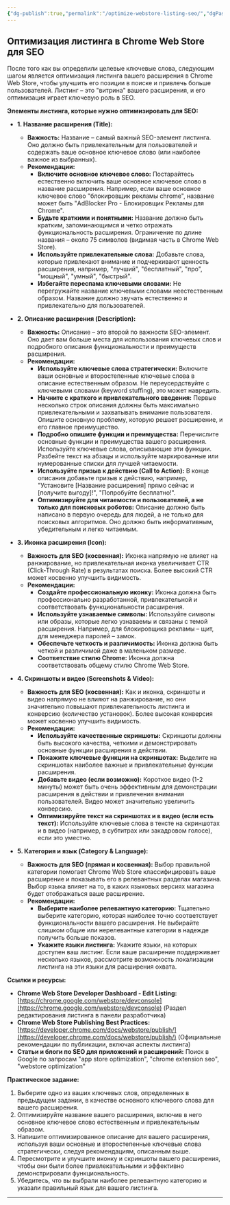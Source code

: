 ```yaml
---
{"dg-publish":true,"permalink":"/optimize-webstore-listing-seo/","dgPassFrontmatter":true}
---
```





## Оптимизация листинга в Chrome Web Store для SEO

После того как вы определили целевые ключевые слова, следующим шагом является оптимизация листинга вашего расширения в Chrome Web Store, чтобы улучшить его позиции в поиске и привлечь больше пользователей.  Листинг – это "витрина" вашего расширения, и его оптимизация играет ключевую роль в SEO.

**Элементы листинга, которые нужно оптимизировать для SEO:**

*   **1. Название расширения (Title):**
    *   **Важность:** Название – самый важный SEO-элемент листинга.  Оно должно быть привлекательным для пользователей и содержать ваше основное ключевое слово (или наиболее важное из выбранных).
    *   **Рекомендации:**
        *   **Включите основное ключевое слово:**  Постарайтесь естественно включить ваше основное ключевое слово в название расширения.  Например, если ваше основное ключевое слово "блокировщик рекламы chrome", название может быть "AdBlocker Pro - Блокировщик Рекламы для Chrome".
        *   **Будьте краткими и понятными:**  Название должно быть кратким, запоминающимся и четко отражать функциональность расширения.  Ограничение по длине названия – около 75 символов (видимая часть в Chrome Web Store).
        *   **Используйте привлекательные слова:**  Добавьте слова, которые привлекают внимание и подчеркивают ценность расширения, например, "лучший", "бесплатный", "про", "мощный", "умный", "быстрый".
        *   **Избегайте переспама ключевыми словами:**  Не перегружайте название ключевыми словами неестественным образом.  Название должно звучать естественно и привлекательно для пользователей.

*   **2. Описание расширения (Description):**
    *   **Важность:** Описание – это второй по важности SEO-элемент.  Оно дает вам больше места для использования ключевых слов и подробного описания функциональности и преимуществ расширения.
    *   **Рекомендации:**
        *   **Используйте ключевые слова стратегически:**  Включите ваши основные и второстепенные ключевые слова в описание естественным образом.  Не переусердствуйте с ключевыми словами (keyword stuffing), это может навредить.
        *   **Начните с краткого и привлекательного введения:**  Первые несколько строк описания должны быть максимально привлекательными и захватывать внимание пользователя.  Опишите основную проблему, которую решает расширение, и его главное преимущество.
        *   **Подробно опишите функции и преимущества:**  Перечислите основные функции и преимущества вашего расширения.  Используйте ключевые слова, описывающие эти функции.  Разбейте текст на абзацы и используйте маркированные или нумерованные списки для лучшей читаемости.
        *   **Используйте призыв к действию (Call to Action):**  В конце описания добавьте призыв к действию, например, "Установите [Название расширения] прямо сейчас и [получите выгоду]!", "Попробуйте бесплатно!".
        *   **Оптимизируйте для читаемости и пользователей, а не только для поисковых роботов:**  Описание должно быть написано в первую очередь для людей, а не только для поисковых алгоритмов.  Оно должно быть информативным, убедительным и легко читаемым.

*   **3. Иконка расширения (Icon):**
    *   **Важность для SEO (косвенная):**  Иконка напрямую не влияет на ранжирование, но привлекательная иконка увеличивает CTR (Click-Through Rate) в результатах поиска.  Более высокий CTR может косвенно улучшить видимость.
    *   **Рекомендации:**
        *   **Создайте профессиональную иконку:**  Иконка должна быть профессионально разработанной, привлекательной и соответствовать функциональности расширения.
        *   **Используйте узнаваемые символы:**  Используйте символы или образы, которые легко узнаваемы и связаны с темой расширения.  Например, для блокировщика рекламы – щит, для менеджера паролей – замок.
        *   **Обеспечьте четкость и различимость:**  Иконка должна быть четкой и различимой даже в маленьком размере.
        *   **Соответствие стилю Chrome:**  Иконка должна соответствовать общему стилю Chrome Web Store.

*   **4. Скриншоты и видео (Screenshots & Video):**
    *   **Важность для SEO (косвенная):**  Как и иконка, скриншоты и видео напрямую не влияют на ранжирование, но они значительно повышают привлекательность листинга и конверсию (количество установок).  Более высокая конверсия может косвенно улучшить видимость.
    *   **Рекомендации:**
        *   **Используйте качественные скриншоты:**  Скриншоты должны быть высокого качества, четкими и демонстрировать основные функции расширения в действии.
        *   **Покажите ключевые функции на скриншотах:**  Выделите на скриншотах наиболее важные и привлекательные функции расширения.
        *   **Добавьте видео (если возможно):**  Короткое видео (1-2 минуты) может быть очень эффективным для демонстрации расширения в действии и привлечения внимания пользователей.  Видео может значительно увеличить конверсию.
        *   **Оптимизируйте текст на скриншотах и в видео (если есть текст):**  Используйте ключевые слова в тексте на скриншотах и в видео (например, в субтитрах или закадровом голосе), если это уместно.

*   **5. Категория и язык (Category & Language):**
    *   **Важность для SEO (прямая и косвенная):**  Выбор правильной категории помогает Chrome Web Store классифицировать ваше расширение и показывать его в релевантных разделах магазина.  Выбор языка влияет на то, в каких языковых версиях магазина будет отображаться ваше расширение.
    *   **Рекомендации:**
        *   **Выберите наиболее релевантную категорию:**  Тщательно выберите категорию, которая наиболее точно соответствует функциональности вашего расширения.  Не выбирайте слишком общие или нерелевантные категории в надежде получить больше показов.
        *   **Укажите языки листинга:**  Укажите языки, на которых доступен ваш листинг.  Если ваше расширение поддерживает несколько языков, рассмотрите возможность локализации листинга на эти языки для расширения охвата.

**Ссылки и ресурсы:**

*   **Chrome Web Store Developer Dashboard - Edit Listing:** [https://chrome.google.com/webstore/devconsole](https://chrome.google.com/webstore/devconsole) (Раздел редактирования листинга в панели разработчика)
*   **Chrome Web Store Publishing Best Practices:** [https://developer.chrome.com/docs/webstore/publish/](https://developer.chrome.com/docs/webstore/publish/) (Официальные рекомендации по публикации, включая аспекты листинга)
*   **Статьи и блоги по SEO для приложений и расширений:** Поиск в Google по запросам "app store optimization", "chrome extension seo", "webstore optimization"

**Практическое задание:**

1.  Выберите одно из ваших ключевых слов, определенных в предыдущем задании, в качестве основного ключевого слова для вашего расширения.
2.  Оптимизируйте название вашего расширения, включив в него основное ключевое слово естественным и привлекательным образом.
3.  Напишите оптимизированное описание для вашего расширения, используя ваши основные и второстепенные ключевые слова стратегически, следуя рекомендациям, описанным выше.
4.  Пересмотрите и улучшите иконку и скриншоты вашего расширения, чтобы они были более привлекательными и эффективно демонстрировали функциональность.
5.  Убедитесь, что вы выбрали наиболее релевантную категорию и указали правильный язык для вашего листинга.

---
